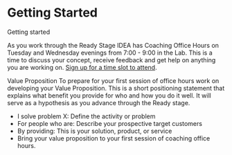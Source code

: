 # Getting Started

Getting started

As you work through the Ready Stage IDEA has Coaching Office Hours on Tuesday and Wednesday evenings from 7:00 - 9:00 in the Lab. This is a time to discuss your concept, receive feedback and get help on anything you are working on. 
[Sign up for a time slot to attend](https://docs.google.com/spreadsheets/d/1g9vvUO5zrPhVpVsgQ81EfLMCzvTcEx3MKpvbRz3Fm7Q/edit#gid=1829856256).

Value Proposition
To prepare for your first session of office hours work on developing your Value Proposition. This is a short positioning statement that explains what benefit you provide for who and how you do it well. It will serve as a hypothesis as you advance through the Ready stage. 
* I solve problem X: Define the activity or problem
* For people who are: Describe your prospective target customers
* By providing: This is your solution, product, or service
* Bring your value proposition to your first session of coaching office hours.

